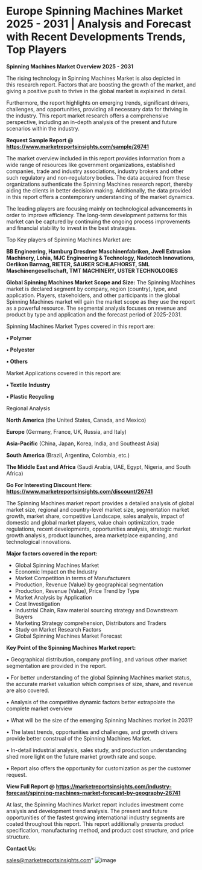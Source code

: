 # Europe Spinning Machines Market 2025 - 2031 | Analysis and Forecast with Recent Developments Trends, Top Players

<Strong> Spinning Machines Market Overview 2025 - 2031</strong>

The rising technology in Spinning Machines Market is also depicted in this research report. Factors that are boosting the growth of the market, and giving a positive push to thrive in the global market is explained in detail.

Furthermore, the report highlights on emerging trends, significant drivers, challenges, and opportunities, providing all necessary data for thriving in the industry. This report market research offers a comprehensive perspective, including an in-depth analysis of the present and future scenarios within the industry.

<strong>Request Sample Report @ <a href=https://www.marketreportsinsights.com/sample/26741>https://www.marketreportsinsights.com/sample/26741</a></strong>

The market overview included in this report provides information from a wide range of resources like government organizations, established companies, trade and industry associations, industry brokers and other such regulatory and non-regulatory bodies. The data acquired from these organizations authenticate the Spinning Machines research report, thereby aiding the clients in better decision making. Additionally, the data provided in this report offers a contemporary understanding of the market dynamics.

The leading players are focusing mainly on technological advancements in order to improve efficiency. The long-term development patterns for this market can be captured by continuing the ongoing process improvements and financial stability to invest in the best strategies.

Top Key players of Spinning Machines Market are:

<strong>BB Engineering, Hamburg Dresdner Maschinenfabriken, Jwell Extrusion Machinery, Lohia, MJC Engineering & Technology, Nadetech Innovations, Oerlikon Barmag, RIETER, SAURER SCHLAFHORST, SML Maschinengesellschaft, TMT MACHINERY, USTER TECHNOLOGIES</strong>

<strong><b>Global Spinning Machines Market Scope and Size:</b></strong>
The Spinning Machines market is declared segment by company, region (country), type, and application. Players, stakeholders, and other participants in the global Spinning Machines market will gain the market scope as they use the report as a powerful resource. The segmental analysis focuses on revenue and product by type and application and the forecast period of 2025-2031.

Spinning Machines Market Types covered in this report are:

<strong>• Polymer

• Polyester

• Others</strong>

Market Applications covered in this report are:

<strong>• Textile Industry

• Plastic Recycling</strong> 

Regional Analysis

<strong>North America</strong> (the United States, Canada, and Mexico)

<strong>Europe</strong> (Germany, France, UK, Russia, and Italy)

<strong>Asia-Pacific</strong> (China, Japan, Korea, India, and Southeast Asia)

<strong>South America</strong> (Brazil, Argentina, Colombia, etc.)

<strong>The Middle East and Africa</strong> (Saudi Arabia, UAE, Egypt, Nigeria, and South Africa)

<strong>Go For Interesting Discount Here: <a href=https://www.marketreportsinsights.com/discount/26741>https://www.marketreportsinsights.com/discount/26741</a></strong>

The Spinning Machines market report provides a detailed analysis of global market size, regional and country-level market size, segmentation market growth, market share, competitive Landscape, sales analysis, impact of domestic and global market players, value chain optimization, trade regulations, recent developments, opportunities analysis, strategic market growth analysis, product launches, area marketplace expanding, and technological innovations.

<strong><b>Major factors covered in the report:</b></strong>
<ul>
  <li>Global Spinning Machines Market </li>
  <li>Economic Impact on the Industry</li>
  <li>Market Competition in terms of Manufacturers</li>
  <li>Production, Revenue (Value) by geographical segmentation</li>
  <li>Production, Revenue (Value), Price Trend by Type</li>
  <li>Market Analysis by Application</li>
  <li>Cost Investigation</li>
  <li>Industrial Chain, Raw material sourcing strategy and Downstream Buyers</li>
  <li>Marketing Strategy comprehension, Distributors and Traders</li>
  <li>Study on Market Research Factors</li>
  <li>Global Spinning Machines Market Forecast</li>
</ul>

<strong><b>Key Point of the Spinning Machines Market report:</b></strong>

• Geographical distribution, company profiling, and various other market segmentation are provided in the report.

• For better understanding of the global Spinning Machines market status, the accurate market valuation which comprises of size, share, and revenue are also covered.

• Analysis of the competitive dynamic factors better extrapolate the complete market overview

• What will be the size of the emerging Spinning Machines market in 2031?

• The latest trends, opportunities and challenges, and growth drivers provide better construal of the Spinning Machines Market.

• In-detail industrial analysis, sales study, and production understanding shed more light on the future market growth rate and scope.

• Report also offers the opportunity for customization as per the customer request.

<strong><b>View Full Report @ <a href=https://marketreportsinsights.com/industry-forecast/spinning-machines-market-forecast-by-geography-26741>https://marketreportsinsights.com/industry-forecast/spinning-machines-market-forecast-by-geography-26741</a></b></strong>


At last, the Spinning Machines Market report includes investment come analysis and development trend analysis. The present and future opportunities of the fastest growing international industry segments are coated throughout this report. This report additionally presents product specification, manufacturing method, and product cost structure, and price structure.

<strong>Contact Us:</strong>

sales@marketreportsinsights.com"
![image](https://github.com/user-attachments/assets/05a0195c-28bc-4013-b37c-126d89d41bde)
